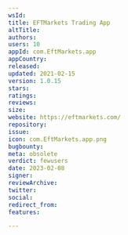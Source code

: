 ```yaml
---
wsId: 
title: EFTMarkets Trading App
altTitle: 
authors: 
users: 10
appId: com.EftMarkets.app
appCountry: 
released: 
updated: 2021-02-15
version: 1.0.15
stars: 
ratings: 
reviews: 
size: 
website: https://eftmarkets.com/
repository: 
issue: 
icon: com.EftMarkets.app.png
bugbounty: 
meta: obsolete
verdict: fewusers
date: 2023-02-08
signer: 
reviewArchive: 
twitter: 
social: 
redirect_from: 
features: 

---
```


